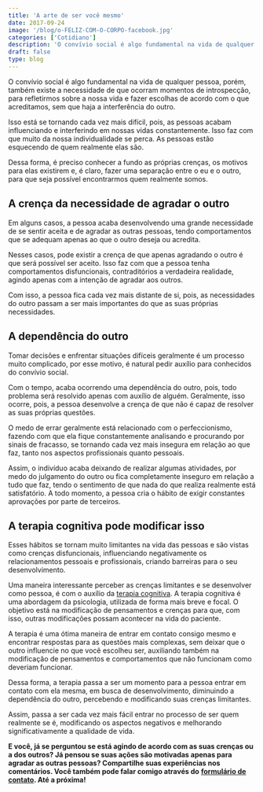 ```yaml
---
title: 'A arte de ser você mesmo'
date: 2017-09-24
image: '/blog/o-FELIZ-COM-O-CORPO-facebook.jpg'
categories: ['Cotidiano']
description: 'O convívio social é algo fundamental na vida de qualquer pessoa, porém, também existe a necessidade de que ocorram momentos de introspecção, para refle...'
draft: false
type: blog
---
```


O convívio social é algo fundamental na vida de qualquer pessoa, porém, também existe a necessidade de que ocorram momentos de introspecção, para refletirmos sobre a nossa vida e fazer escolhas de acordo com o que acreditamos, sem que haja a interferência do outro.

Isso está se tornando cada vez mais difícil, pois, as pessoas acabam influenciando e interferindo em nossas vidas constantemente. Isso faz com que muito da nossa individualidade se perca. As pessoas estão esquecendo de quem realmente elas são.

Dessa forma, é preciso conhecer a fundo as próprias crenças, os motivos para elas existirem e, é claro, fazer uma separação entre o eu e o outro, para que seja possível encontrarmos quem realmente somos.

## **A crença da necessidade de agradar o outro**

Em alguns casos, a pessoa acaba desenvolvendo uma grande necessidade de se sentir aceita e de agradar as outras pessoas, tendo comportamentos que se adequam apenas ao que o outro deseja ou acredita.

Nesses casos, pode existir a crença de que apenas agradando o outro é que será possível ser aceito. Isso faz com que a pessoa tenha comportamentos disfuncionais, contraditórios a verdadeira realidade, agindo apenas com a intenção de agradar aos outros.

Com isso, a pessoa fica cada vez mais distante de si, pois, as necessidades do outro passam a ser mais importantes do que as suas próprias necessidades.

## **A dependência do outro**

Tomar decisões e enfrentar situações difíceis geralmente é um processo muito complicado, por esse motivo, é natural pedir auxílio para conhecidos do convívio social.

Com o tempo, acaba ocorrendo uma dependência do outro, pois, todo problema será resolvido apenas com auxílio de alguém. Geralmente, isso ocorre, pois, a pessoa desenvolve a crença de que não é capaz de resolver as suas próprias questões.

O medo de errar geralmente está relacionado com o perfeccionismo, fazendo com que ela fique constantemente analisando e procurando por sinais de fracasso, se tornando cada vez mais insegura em relação ao que faz, tanto nos aspectos profissionais quanto pessoais.

Assim, o indivíduo acaba deixando de realizar algumas atividades, por medo do julgamento do outro ou fica completamente inseguro em relação a tudo que faz, tendo o sentimento de que nada do que realiza realmente está satisfatório. A todo momento, a pessoa cria o hábito de exigir constantes aprovações por parte de terceiros.

## **A terapia cognitiva pode modificar isso**

Esses hábitos se tornam muito limitantes na vida das pessoas e são vistas como crenças disfuncionais, influenciando negativamente os relacionamentos pessoais e profissionais, criando barreiras para o seu desenvolvimento.

Uma maneira interessante perceber as crenças limitantes e se desenvolver como pessoa, é com o auxílio da [terapia cognitiva](/como-funciona-a-terapia-cognitiva-comportamental/). A terapia cognitiva é uma abordagem da psicologia, utilizada de forma mais breve e focal. O objetivo está na modificação de pensamentos e crenças para que, com isso, outras modificações possam acontecer na vida do paciente.

A terapia é uma ótima maneira de entrar em contato consigo mesmo e encontrar respostas para as questões mais complexas, sem deixar que o outro influencie no que você escolheu ser, auxiliando também na modificação de pensamentos e comportamentos que não funcionam como deveriam funcionar.

Dessa forma, a terapia passa a ser um momento para a pessoa entrar em contato com ela mesma, em busca de desenvolvimento, diminuindo a dependência do outro, percebendo e modificando suas crenças limitantes.

Assim, passa a ser cada vez mais fácil entrar no processo de ser quem realmente se é, modificando os aspectos negativos e melhorando significativamente a qualidade de vida.

**E você, já se perguntou se está agindo de acordo com as suas crenças ou a dos outros? Já pensou se suas ações são motivadas apenas para agradar as outras pessoas? Compartilhe suas experiências nos comentários. Você também pode falar comigo através do** [**formulário de contato**](/contato/)**. Até a próxima!**
